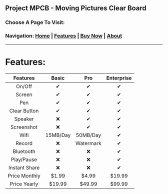 ## Project MPCB - Moving Pictures Clear Board
### Choose A Page To Visit:
### Navigation: [Home](https://www.project-mpcb.gq) | [Features](https://www.project-mpcb.gq/Features) | [Buy Now](https://www.project-mpcb.gq/Buy) | [About](https://www.project-mpcb.gq/About)

___
# Features:

|Features           | Basic         | Pro           | Enterprise  |
|:-----------------:|:-------------:|:-------------:|:-----------:|
| On/Off            | ✔            | ✔            | ✔          |
| Screen            | ✔            | ✔            | ✔          |
| Pen               | ✔            | ✔            | ✔          |
| Clear Button      | ✔            | ✔            | ✔          |
| Speaker           | ❌            | ✔            | ✔          |
| Screenshot        | ❌            | ✔            | ✔          |
| Wifi              | 15MB/Day      | 50MB/Day      | ✔          |
| Record            | ❌            | Watermark     | ✔          |
| Bluetooth         | ❌            | ❌            | ✔          |
| Play/Pause        | ❌            | ❌            | ✔          |
| Instant Share     | ❌            | ❌            | ✔          |
| Price Monthly     | $1.99         | $4.99         | $19.99       |
| Price  Yearly     | $19.99        | $49.99        | $99.99       |
